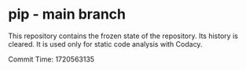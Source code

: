 # pip - main branch

This repository contains the frozen state of the repository.
Its history is cleared. It is used only for static code
analysis with Codacy.

Commit Time: 1720563135
